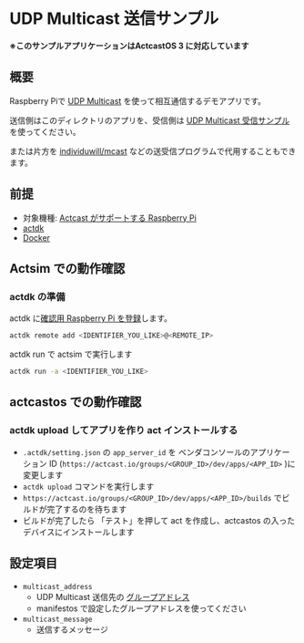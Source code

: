# UDP Multicast 送信サンプル


**※このサンプルアプリケーションはActcastOS 3 に対応しています**


## 概要

Raspberry Piで [UDP Multicast](https://ja.wikipedia.org/wiki/IP%E3%83%9E%E3%83%AB%E3%83%81%E3%82%AD%E3%83%A3%E3%82%B9%E3%83%88) を使って相互通信するデモアプリです。

送信側はこのディレクトリのアプリを、受信側は [UDP Multicast 受信サンプル](../mcast-receiver) を使ってください。

または片方を [individuwill/mcast](https://github.com/individuwill/mcast) などの送受信プログラムで代用することもできます。

## 前提

- 対象機種: [Actcast がサポートする Raspberry Pi](https://actcast.io/docs/ja/SupportedDevices/RaspberryPi/)
- [actdk](https://actcast.io/docs/ja/ForVendor/ApplicationDevelopment/GettingStarted/ActDK/)
- [Docker](https://www.docker.com/)


## Actsim での動作確認

### actdk の準備

actdk に[確認用 Raspberry Pi を登録](https://actcast.io/docs/ja/ForVendor/ApplicationDevelopment/GettingStarted/TestInLocalDevice/#%e7%a2%ba%e8%aa%8d%e7%94%a8-raspberry-pi-%e3%81%ae%e7%99%bb%e9%8c%b2)します。

```bash
actdk remote add <IDENTIFIER_YOU_LIKE>@<REMOTE_IP>
```

actdk run で actsim で実行します

```bash
actdk run -a <IDENTIFIER_YOU_LIKE>
```


## actcastos での動作確認

### actdk upload してアプリを作り act インストールする

- `.actdk/setting.json` の `app_server_id` を ベンダコンソールのアプリケーション ID (`https://actcast.io/groups/<GROUP_ID>/dev/apps/<APP_ID>`
)に変更します
- `actdk upload` コマンドを実行します
- `https://actcast.io/groups/<GROUP_ID>/dev/apps/<APP_ID>/builds` でビルドが完了するのを待ちます
- ビルドが完了したら 「テスト」を押して act を作成し、actcastos の入ったデバイスにインストールします

## 設定項目

- `multicast_address`
  - UDP Multicast 送信先の [グループアドレス](https://ja.wikipedia.org/wiki/IP%E3%83%9E%E3%83%AB%E3%83%81%E3%82%AD%E3%83%A3%E3%82%B9%E3%83%88#IP%E3%83%9E%E3%83%AB%E3%83%81%E3%82%AD%E3%83%A3%E3%82%B9%E3%83%88%E3%82%B0%E3%83%AB%E3%83%BC%E3%83%97%E3%82%A2%E3%83%89%E3%83%AC%E3%82%B9)
  - manifestos で設定したグループアドレスを使ってください
- `multicast_message`
  - 送信するメッセージ
